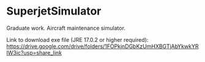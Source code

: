 # SuperjetSimulator
 Graduate work. Aircraft maintenance simulator.
 
 Link to download exe file (JRE 17.0.2 or higher required): https://drive.google.com/drive/folders/1FOPkjnDGbKzUmHXBGTjAbYkwkYRIW3ic?usp=share_link
